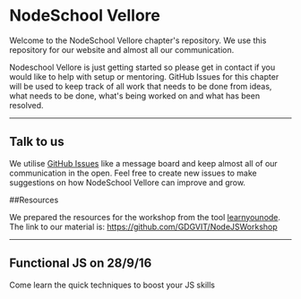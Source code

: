 # NodeSchool Vellore

Welcome to the NodeSchool Vellore chapter's repository. We use this repository for our website and almost all our communication.

Nodeschool Vellore is just getting started so please get in contact if you would like to help with setup or mentoring. GitHub Issues for this chapter will be used to keep track of all work that needs to be done from ideas, what needs to be done, what's being worked on and what has been resolved.

-----

## Talk to us

We utilise [GitHub Issues](https://github.com/nodeschool/vellore/issues) like a message board and keep almost all of our communication in the open. Feel free to create new issues to make suggestions on how NodeSchool Vellore can improve and grow.

##Resources

We prepared the resources for the workshop from the tool <a href="https://github.com/workshopper/learnyounode">learnyounode</a>. <br/> The link to our material is: https://github.com/GDGVIT/NodeJSWorkshop 

-----
## Functional JS on 28/9/16
Come learn the quick techniques to boost your JS skills
